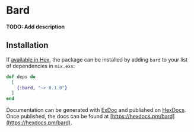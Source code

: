 # Bard

**TODO: Add description**

## Installation

If [available in Hex](https://hex.pm/docs/publish), the package can be installed
by adding `bard` to your list of dependencies in `mix.exs`:

```elixir
def deps do
  [
    {:bard, "~> 0.1.0"}
  ]
end
```

Documentation can be generated with [ExDoc](https://github.com/elixir-lang/ex_doc)
and published on [HexDocs](https://hexdocs.pm). Once published, the docs can
be found at [https://hexdocs.pm/bard](https://hexdocs.pm/bard).

